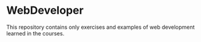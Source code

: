 # WebDeveloper
This repository contains only exercises and examples of web development learned in the courses.
